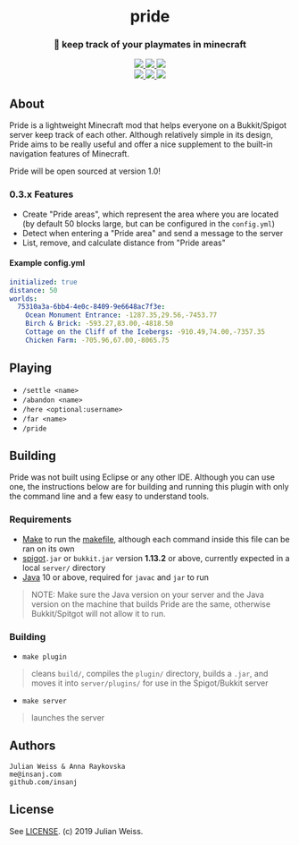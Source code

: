 <h1 align="center">pride</h1>
<h3 align="center">🦁  keep track of your playmates in minecraft</h3>


<p align="center">
  <a href="https://github.com/insanj/pride/releases">
    <img src="https://img.shields.io/github/release/insanj/pride.svg" />
  </a>
 
  <a href="https://github.com/insanj/pride/">
    <img src="https://img.shields.io/github/languages/code-size/insanj/pride.svg" />
  </a>
  
  <a href="https://github.com/insanj/pride/blob/master/LICENSE">
    <img src="https://img.shields.io/github/license/insanj/pride.svg" />
  </a>
  
  <br/>
  
  <a href="https://jdk.java.net/">
    <img src="https://img.shields.io/badge/java-10.0.2-red.svg" />
  </a>
  
  <a href="https://getbukkit.org/download/craftbukkit">
    <img src="https://img.shields.io/badge/bukkit-1.13.2-orange.svg" />
  </a>
  
  <a href="https://www.spigotmc.org/resources/pride.64859/">
    <img src="https://img.shields.io/badge/🚀-Download%20on%20spigotmc.org-blue.svg" />
  </a>
</p>

## About

Pride is a lightweight Minecraft mod that helps everyone on a Bukkit/Spigot server keep track of each other. Although relatively simple in its design, Pride aims to be really useful and offer a nice supplement to the built-in navigation features of Minecraft.

Pride will be open sourced at version 1.0!

### 0.3.x Features

- Create "Pride areas", which represent the area where you are located (by default 50 blocks large, but can be configured in the `config.yml`)
- Detect when entering a "Pride area" and send a message to the server
- List, remove, and calculate distance from "Pride areas"

#### Example config.yml
```YAML
initialized: true
distance: 50
worlds:
  75310a3a-6bb4-4e0c-8409-9e6648ac7f3e:
    Ocean Monument Entrance: -1287.35,29.56,-7453.77
    Birch & Brick: -593.27,83.00,-4818.50
    Cottage on the Cliff of the Icebergs: -910.49,74.00,-7357.35
    Chicken Farm: -705.96,67.00,-8065.75
```

## Playing

- `/settle <name>`
- `/abandon <name>`
- `/here <optional:username>`
- `/far <name>`
- `/pride`

## Building

Pride was not built using Eclipse or any other IDE. Although you can use one, the instructions below are for building and running this plugin with only the command line and a few easy to understand tools.

### Requirements

- [Make](https://www.gnu.org/software/make/#download) to run the [makefile](https://github.com/insanj/pride/blob/master/makefile), although each command inside this file can be ran on its own
- [spigot](https://getbukkit.org/download/spigot)`.jar` or `bukkit.jar` version **1.13.2** or above, currently expected in a local `server/` directory
- [Java](https://www.oracle.com/technetwork/java/javase/downloads/index.html) 10 or above, required for `javac` and `jar` to run

> NOTE: Make sure the Java version on your server and the Java version on the machine that builds Pride are the same, otherwise Bukkit/Spitgot will not allow it to run.

### Building

- `make plugin`

> cleans `build/`, compiles the `plugin/` directory, builds a `.jar`, and moves it into `server/plugins/` for use in the Spigot/Bukkit server

- `make server`

> launches the server 


## Authors

```
Julian Weiss & Anna Raykovska
me@insanj.com
github.com/insanj
```

## License

See [LICENSE](https://github.com/insanj/pride/blob/master/LICENSE). (c) 2019 Julian Weiss.

